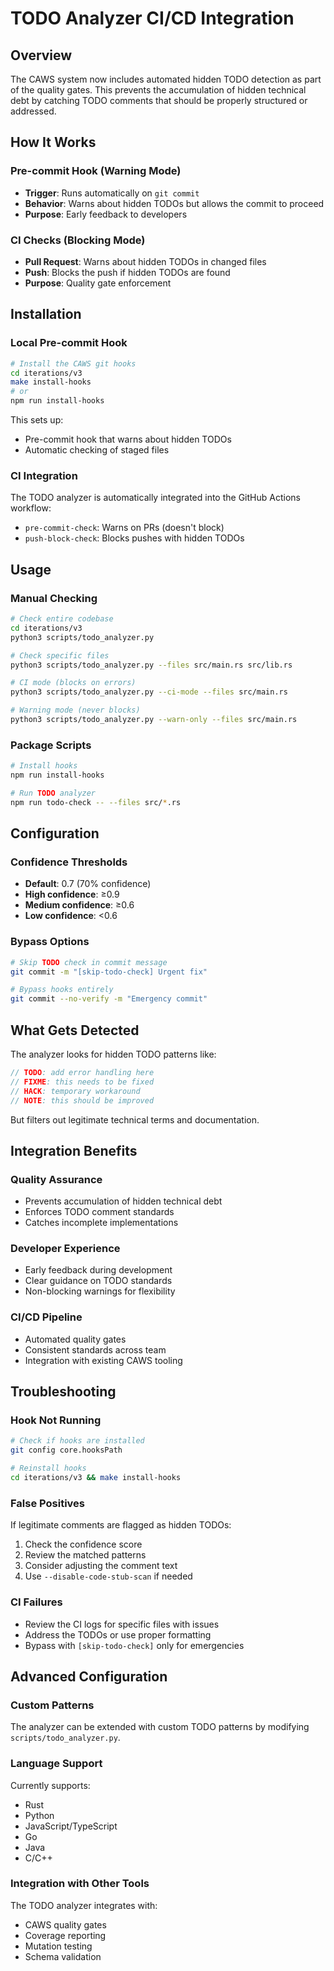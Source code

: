 # TODO Analyzer CI/CD Integration

## Overview

The CAWS system now includes automated hidden TODO detection as part of the quality gates. This prevents the accumulation of hidden technical debt by catching TODO comments that should be properly structured or addressed.

## How It Works

### Pre-commit Hook (Warning Mode)

- **Trigger**: Runs automatically on `git commit`
- **Behavior**: Warns about hidden TODOs but allows the commit to proceed
- **Purpose**: Early feedback to developers

### CI Checks (Blocking Mode)

- **Pull Request**: Warns about hidden TODOs in changed files
- **Push**: Blocks the push if hidden TODOs are found
- **Purpose**: Quality gate enforcement

## Installation

### Local Pre-commit Hook

```bash
# Install the CAWS git hooks
cd iterations/v3
make install-hooks
# or
npm run install-hooks
```

This sets up:
- Pre-commit hook that warns about hidden TODOs
- Automatic checking of staged files

### CI Integration

The TODO analyzer is automatically integrated into the GitHub Actions workflow:

- `pre-commit-check`: Warns on PRs (doesn't block)
- `push-block-check`: Blocks pushes with hidden TODOs

## Usage

### Manual Checking

```bash
# Check entire codebase
cd iterations/v3
python3 scripts/todo_analyzer.py

# Check specific files
python3 scripts/todo_analyzer.py --files src/main.rs src/lib.rs

# CI mode (blocks on errors)
python3 scripts/todo_analyzer.py --ci-mode --files src/main.rs

# Warning mode (never blocks)
python3 scripts/todo_analyzer.py --warn-only --files src/main.rs
```

### Package Scripts

```bash
# Install hooks
npm run install-hooks

# Run TODO analyzer
npm run todo-check -- --files src/*.rs
```

## Configuration

### Confidence Thresholds

- **Default**: 0.7 (70% confidence)
- **High confidence**: ≥0.9
- **Medium confidence**: ≥0.6
- **Low confidence**: <0.6

### Bypass Options

```bash
# Skip TODO check in commit message
git commit -m "[skip-todo-check] Urgent fix"

# Bypass hooks entirely
git commit --no-verify -m "Emergency commit"
```

## What Gets Detected

The analyzer looks for hidden TODO patterns like:

```rust
// TODO: add error handling here
// FIXME: this needs to be fixed
// HACK: temporary workaround
// NOTE: this should be improved
```

But filters out legitimate technical terms and documentation.

## Integration Benefits

### Quality Assurance
- Prevents accumulation of hidden technical debt
- Enforces TODO comment standards
- Catches incomplete implementations

### Developer Experience
- Early feedback during development
- Clear guidance on TODO standards
- Non-blocking warnings for flexibility

### CI/CD Pipeline
- Automated quality gates
- Consistent standards across team
- Integration with existing CAWS tooling

## Troubleshooting

### Hook Not Running

```bash
# Check if hooks are installed
git config core.hooksPath

# Reinstall hooks
cd iterations/v3 && make install-hooks
```

### False Positives

If legitimate comments are flagged as hidden TODOs:

1. Check the confidence score
2. Review the matched patterns
3. Consider adjusting the comment text
4. Use `--disable-code-stub-scan` if needed

### CI Failures

- Review the CI logs for specific files with issues
- Address the TODOs or use proper formatting
- Bypass with `[skip-todo-check]` only for emergencies

## Advanced Configuration

### Custom Patterns

The analyzer can be extended with custom TODO patterns by modifying `scripts/todo_analyzer.py`.

### Language Support

Currently supports:
- Rust
- Python
- JavaScript/TypeScript
- Go
- Java
- C/C++

### Integration with Other Tools

The TODO analyzer integrates with:
- CAWS quality gates
- Coverage reporting
- Mutation testing
- Schema validation
